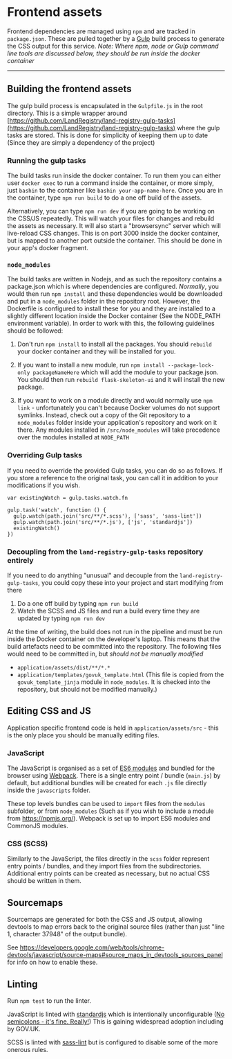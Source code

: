# Frontend assets

Frontend dependencies are managed using `npm` and are tracked in `package.json`. These are pulled together by a [Gulp](http://gulpjs.com/) build process to generate the CSS output for this service. _Note: Where npm, node or Gulp command line tools are discussed below, they should be run inside the docker container_

------

## Building the frontend assets

The gulp build process is encapsulated in the `Gulpfile.js` in the root directory. This is a simple wrapper around [https://github.com/LandRegistry/land-registry-gulp-tasks](https://github.com/LandRegistry/land-registry-gulp-tasks) where the gulp tasks are stored. This is done for simplicity of keeping them up to date (Since they are simply a dependency of the project)

### Running the gulp tasks

The build tasks run inside the docker container. To run them you can either user `docker exec` to run a command inside the container, or more simply, just `bashin` to the container like `bashin your-app-name-here`. Once you are in the container, type `npm run build` to do a one off build of the assets.

Alternatively, you can type `npm run dev` if you are going to be working on the CSS/JS repeatedly. This will watch your files for changes and rebuild the assets as necessary. It will also start a "browsersync" server which will live-reload CSS changes. This is on port 3000 inside the docker container, but is mapped to another port outside the container. This should be done in your app's docker fragment.

### `node_modules`
The build tasks are written in Nodejs, and as such the repository contains a package.json which is where dependencies are configured. _Normally_, you would then run `npm install` and these dependencies would be downloaded and put in a `node_modules` folder in the repository root. However, the Dockerfile is configured to install these for you and they are installed to a slightly different location inside the Docker container (See the NODE_PATH environment variable). In order to work with this, the following guidelines should be followed:

1) Don't run `npm install` to install all the packages. You should `rebuild` your docker container and they will be installed for you.

2) If you want to install a new module, run `npm install --package-lock-only packageNameHere` which will add the module to your package.json. You should then run `rebuild flask-skeleton-ui` and it will install the new package.

3) If you want to work on a module directly and would normally use `npm link` - unfortunately you can't because Docker volumes do not support symlinks. Instead, check out a copy of the Git repository to a `node_modules` folder inside your application's repository and work on it there. Any modules installed in `/src/node_modules` will take precedence over the modules installed at `NODE_PATH`

### Overriding Gulp tasks

If you need to override the provided Gulp tasks, you can do so as follows. If you store a reference to the original task, you can call it in addition to your modifications if you wish.

```
var existingWatch = gulp.tasks.watch.fn

gulp.task('watch', function () {
  gulp.watch(path.join('src/**/*.scss'), ['sass', 'sass-lint'])
  gulp.watch(path.join('src/**/*.js'), ['js', 'standardjs'])
  existingWatch()
})
```

### Decoupling from the `land-registry-gulp-tasks` repository entirely

If you need to do anything "unusual" and decouple from the `land-registry-gulp-tasks`, you could copy these into your project and start modifying from there

1. Do a one off build by typing `npm run build`
2. Watch the SCSS and JS files and run a build every time they are updated by typing `npm run dev`

At the time of writing, the build does not run in the pipeline and must be run inside the Docker container on the developer's laptop. This means that the build artefacts need to be committed into the repository. The following files would need to be committed in, but _should not be manually modified_

- `application/assets/dist/**/*.*`
- `application/templates/govuk_template.html` (This file is copied from the `govuk_template_jinja` module in `node_modules`. It is checked into the repository, but should not be modified manually.)

## Editing CSS and JS

Application specific frontend code is held in `application/assets/src` - this is the only place you should be manually editing files.

### JavaScript

The JavaScript is organised as a set of [ES6 modules](https://developer.mozilla.org/en-US/docs/Web/JavaScript/Reference/Statements/import) and bundled for the browser using [Webpack](https://github.com/webpack/docs/wiki/contents). There is a single entry point / bundle (`main.js`) by default, but additional bundles will be created for each `.js` file directly inside the `javascripts` folder.

These top levels bundles can be used to `import` files from the `modules` subfolder, or from `node_modules` (Such as if you wish to include a module from https://npmjs.org/). Webpack is set up to import ES6 modules and CommonJS modules.

### CSS (SCSS)

Similarly to the JavaScript, the files directly in the `scss` folder represent entry points / bundles, and they import files from the subdirectories. Additional entry points can be created as necessary, but no actual CSS should be written in them.

## Sourcemaps

Sourcemaps are generated for both the CSS and JS output, allowing devtools to map errors back to the original source files (rather than just "line 1, character 37948" of the output bundle).

See https://developers.google.com/web/tools/chrome-devtools/javascript/source-maps#source_maps_in_devtools_sources_panel for info on how to enable these.

## Linting

Run `npm test` to run the linter.

JavaScript is linted with [standardjs](http://standardjs.com/) which is intentionally unconfigurable ([No semicolons - it's fine. Really!](https://github.com/feross/standard#the-rules)) This is gaining widespread adoption including by GOV.UK.

SCSS is linted with [sass-lint](https://github.com/sasstools/sass-lint) but is configured to disable some of the more onerous rules.
